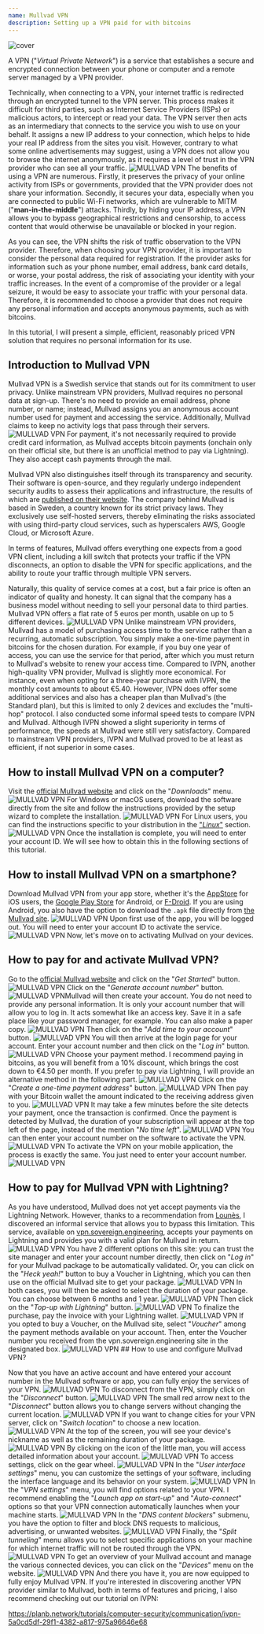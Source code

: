 ```yaml
---
name: Mullvad VPN
description: Setting up a VPN paid for with bitcoins
---
```

![cover](assets/cover.webp)

A VPN ("*Virtual Private Network*") is a service that establishes a secure and encrypted connection between your phone or computer and a remote server managed by a VPN provider.

Technically, when connecting to a VPN, your internet traffic is redirected through an encrypted tunnel to the VPN server. This process makes it difficult for third parties, such as Internet Service Providers (ISPs) or malicious actors, to intercept or read your data. The VPN server then acts as an intermediary that connects to the service you wish to use on your behalf. It assigns a new IP address to your connection, which helps to hide your real IP address from the sites you visit. However, contrary to what some online advertisements may suggest, using a VPN does not allow you to browse the internet anonymously, as it requires a level of trust in the VPN provider who can see all your traffic.
![MULLVAD VPN](assets/fr/01.webp)
The benefits of using a VPN are numerous. Firstly, it preserves the privacy of your online activity from ISPs or governments, provided that the VPN provider does not share your information. Secondly, it secures your data, especially when you are connected to public Wi-Fi networks, which are vulnerable to MITM ("**man-in-the-middle**") attacks. Thirdly, by hiding your IP address, a VPN allows you to bypass geographical restrictions and censorship, to access content that would otherwise be unavailable or blocked in your region.

As you can see, the VPN shifts the risk of traffic observation to the VPN provider. Therefore, when choosing your VPN provider, it is important to consider the personal data required for registration. If the provider asks for information such as your phone number, email address, bank card details, or worse, your postal address, the risk of associating your identity with your traffic increases. In the event of a compromise of the provider or a legal seizure, it would be easy to associate your traffic with your personal data. Therefore, it is recommended to choose a provider that does not require any personal information and accepts anonymous payments, such as with bitcoins.

In this tutorial, I will present a simple, efficient, reasonably priced VPN solution that requires no personal information for its use.

## Introduction to Mullvad VPN
Mullvad VPN is a Swedish service that stands out for its commitment to user privacy. Unlike mainstream VPN providers, Mullvad requires no personal data at sign-up. There's no need to provide an email address, phone number, or name; instead, Mullvad assigns you an anonymous account number used for payment and accessing the service. Additionally, Mullvad claims to keep no activity logs that pass through their servers.
![MULLVAD VPN](assets/notext/02.webp)
For payment, it's not necessarily required to provide credit card information, as Mullvad accepts bitcoin payments (onchain only on their official site, but there is an unofficial method to pay via Lightning). They also accept cash payments through the mail.

Mullvad VPN also distinguishes itself through its transparency and security. Their software is open-source, and they regularly undergo independent security audits to assess their applications and infrastructure, the results of which are [published on their website](https://mullvad.net/fr/blog/tag/audits). The company behind Mullvad is based in Sweden, a country known for its strict privacy laws. They exclusively use self-hosted servers, thereby eliminating the risks associated with using third-party cloud services, such as hyperscalers AWS, Google Cloud, or Microsoft Azure.

In terms of features, Mullvad offers everything one expects from a good VPN client, including a kill switch that protects your traffic if the VPN disconnects, an option to disable the VPN for specific applications, and the ability to route your traffic through multiple VPN servers.

Naturally, this quality of service comes at a cost, but a fair price is often an indicator of quality and honesty. It can signal that the company has a business model without needing to sell your personal data to third parties. Mullvad VPN offers a flat rate of 5 euros per month, usable on up to 5 different devices.
![MULLVAD VPN](assets/notext/03.webp)
Unlike mainstream VPN providers, Mullvad has a model of purchasing access time to the service rather than a recurring, automatic subscription. You simply make a one-time payment in bitcoins for the chosen duration. For example, if you buy one year of access, you can use the service for that period, after which you must return to Mullvad's website to renew your access time.
Compared to IVPN, another high-quality VPN provider, Mullvad is slightly more economical. For instance, even when opting for a three-year purchase with IVPN, the monthly cost amounts to about €5.40. However, IVPN does offer some additional services and also has a cheaper plan than Mullvad's (the Standard plan), but this is limited to only 2 devices and excludes the "multi-hop" protocol.
I also conducted some informal speed tests to compare IVPN and Mullvad. Although IVPN showed a slight superiority in terms of performance, the speeds at Mullvad were still very satisfactory. Compared to mainstream VPN providers, IVPN and Mullvad proved to be at least as efficient, if not superior in some cases.

## How to install Mullvad VPN on a computer?

Visit the [official Mullvad website](https://mullvad.net/en/download/) and click on the "*Downloads*" menu.
![MULLVAD VPN](assets/notext/04.webp)
For Windows or macOS users, download the software directly from the site and follow the instructions provided by the setup wizard to complete the installation.
![MULLVAD VPN](assets/notext/05.webp)
For Linux users, you can find the instructions specific to your distribution in the ["*Linux*"](https://mullvad.net/en/download/vpn/linux) section.
![MULLVAD VPN](assets/notext/06.webp)
Once the installation is complete, you will need to enter your account ID. We will see how to obtain this in the following sections of this tutorial.

## How to install Mullvad VPN on a smartphone?

Download Mullvad VPN from your app store, whether it's the [AppStore](https://apps.apple.com/us/app/mullvad-vpn/id1488466513) for iOS users, the [Google Play Store](https://play.google.com/store/apps/details?id=net.mullvad.mullvadvpn) for Android, or [F-Droid](https://f-droid.org/packages/net.mullvad.mullvadvpn/). If you are using Android, you also have the option to download the `.apk` file directly from [the Mullvad site](https://mullvad.net/en/download/vpn/android).
![MULLVAD VPN](assets/notext/07.webp)
Upon first use of the app, you will be logged out. You will need to enter your account ID to activate the service.
![MULLVAD VPN](assets/notext/08.webp)
Now, let's move on to activating Mullvad on your devices.

## How to pay for and activate Mullvad VPN?

Go to the [official Mullvad website](https://mullvad.net/) and click on the "*Get Started*" button.
![MULLVAD VPN](assets/notext/09.webp)
Click on the "*Generate account number*" button.
![MULLVAD VPN](assets/notext/10.webp)Mullvad will then create your account. You do not need to provide any personal information. It is only your account number that will allow you to log in. It acts somewhat like an access key. Save it in a safe place like your password manager, for example. You can also make a paper copy.
![MULLVAD VPN](assets/notext/11.webp)
Then click on the "*Add time to your account*" button.
![MULLVAD VPN](assets/notext/12.webp)
You will then arrive at the login page for your account. Enter your account number and then click on the "*Log in*" button.
![MULLVAD VPN](assets/notext/13.webp)
Choose your payment method. I recommend paying in bitcoins, as you will benefit from a 10% discount, which brings the cost down to €4.50 per month. If you prefer to pay via Lightning, I will provide an alternative method in the following part.
![MULLVAD VPN](assets/notext/14.webp)
Click on the "*Create a one-time payment address*" button.
![MULLVAD VPN](assets/notext/15.webp)
Then pay with your Bitcoin wallet the amount indicated to the receiving address given to you.
![MULLVAD VPN](assets/notext/16.webp)
It may take a few minutes before the site detects your payment, once the transaction is confirmed. Once the payment is detected by Mullvad, the duration of your subscription will appear at the top left of the page, instead of the mention "*No time left*".
![MULLVAD VPN](assets/notext/17.webp)
You can then enter your account number on the software to activate the VPN.
![MULLVAD VPN](assets/notext/18.webp)
To activate the VPN on your mobile application, the process is exactly the same. You just need to enter your account number.
![MULLVAD VPN](assets/notext/19.webp)
## How to pay for Mullvad VPN with Lightning?

As you have understood, Mullvad does not yet accept payments via the Lightning Network. However, thanks to a recommendation from [Lounès](https://x.com/louneskmt), I discovered an informal service that allows you to bypass this limitation. This service, available on [vpn.sovereign.engineering](https://vpn.sovereign.engineering/), accepts your payments on Lightning and provides you with a valid plan for Mullvad in return.
![MULLVAD VPN](assets/notext/20.webp)
You have 2 different options on this site: you can trust the site manager and enter your account number directly, then click on "*Log in*" for your Mullvad package to be automatically validated. Or, you can click on the "*Heck yeah!*" button to buy a Voucher in Lightning, which you can then use on the official Mullvad site to get your package. ![MULLVAD VPN](assets/notext/21.webp) In both cases, you will then be asked to select the duration of your package. You can choose between 6 months and 1 year. ![MULLVAD VPN](assets/notext/22.webp) Then click on the "*Top-up with Lightning*" button. ![MULLVAD VPN](assets/notext/23.webp) To finalize the purchase, pay the invoice with your Lightning wallet. ![MULLVAD VPN](assets/notext/24.webp) If you opted to buy a Voucher, on the Mullvad site, select "*Voucher*" among the payment methods available on your account. Then, enter the Voucher number you received from the vpn.sovereign.engineering site in the designated box. ![MULLVAD VPN](assets/notext/25.webp) ## How to use and configure Mullvad VPN?

Now that you have an active account and have entered your account number in the Mullvad software or app, you can fully enjoy the services of your VPN. ![MULLVAD VPN](assets/notext/26.webp) To disconnect from the VPN, simply click on the "*Disconnect*" button. ![MULLVAD VPN](assets/notext/27.webp) The small red arrow next to the "*Disconnect*" button allows you to change servers without changing the current location. ![MULLVAD VPN](assets/notext/28.webp) If you want to change cities for your VPN server, click on "*Switch location*" to choose a new location. ![MULLVAD VPN](assets/notext/29.webp) At the top of the screen, you will see your device's nickname as well as the remaining duration of your package. ![MULLVAD VPN](assets/notext/30.webp) By clicking on the icon of the little man, you will access detailed information about your account. ![MULLVAD VPN](assets/notext/31.webp) To access settings, click on the gear wheel. ![MULLVAD VPN](assets/notext/32.webp) In the "*User interface settings*" menu, you can customize the settings of your software, including the interface language and its behavior on your system. ![MULLVAD VPN](assets/notext/33.webp) In the "*VPN settings*" menu, you will find options related to your VPN. I recommend enabling the "*Launch app on start-up*" and "*Auto-connect*" options so that your VPN connection automatically launches when your machine starts.
![MULLVAD VPN](assets/notext/34.webp) In the "*DNS content blockers*" submenu, you have the option to filter and block DNS requests to malicious, advertising, or unwanted websites.
![MULLVAD VPN](assets/notext/35.webp)
Finally, the "*Split tunneling*" menu allows you to select specific applications on your machine for which internet traffic will not be routed through the VPN.
![MULLVAD VPN](assets/notext/36.webp)
To get an overview of your Mullvad account and manage the various connected devices, you can click on the "*Devices*" menu on the website.
![MULLVAD VPN](assets/notext/37.webp)
And there you have it, you are now equipped to fully enjoy Mullvad VPN. If you're interested in discovering another VPN provider similar to Mullvad, both in terms of features and pricing, I also recommend checking out our tutorial on IVPN:

https://planb.network/tutorials/computer-security/communication/ivpn-5a0cd5df-29f1-4382-a817-975a96646e68
